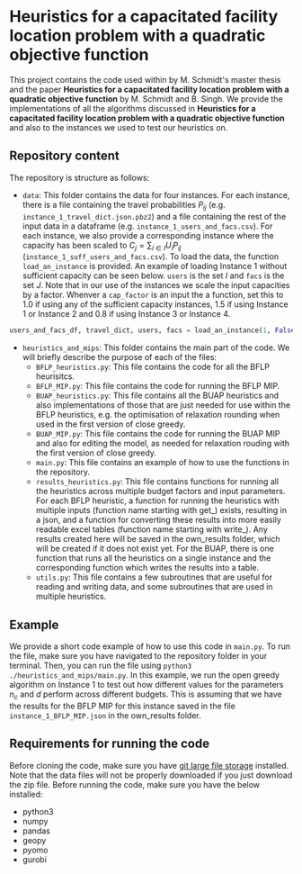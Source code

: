 # Heuristics for a capacitated facility location problem with a quadratic objective function
This project contains the code used within  by M. Schmidt's master thesis and the paper **Heuristics for a capacitated facility location problem with a quadratic objective function** by M. Schmidt and B. Singh. We provide the implementations of all the algorithms discussed in **Heuristics for a capacitated facility location problem with a quadratic objective function** and also to the instances we used to test our heuristics on.

## Repository content
The repository is structure as follows:
- ```data```: This folder contains the data for four instances. For each instance, there is a file containing the travel probabilities $P_{ij}$ (e.g. ```instance_1_travel_dict.json.pbz2```) and a file containing the rest of the input data in a dataframe (e.g. ```instance_1_users_and_facs.csv```). For each instance, we also provide a corresponding instance where the capacity has been scaled to $C_j = \sum_{i \in I} U_i P_{ij}$ (```instance_1_suff_users_and_facs.csv```). To load the data, the function ```load_an_instance``` is provided. An example of loading Instance 1 without sufficient capacity can be seen below. ```users``` is the set $I$ and ```facs``` is the set $J$. Note that in our use of the instances we scale the input capacities by a factor. Whenver a ```cap_factor``` is an input the a function, set this to 1.0 if using any of the sufficient capacity instances, 1.5 if using Instance 1 or Instance 2 and 0.8 if using Instance 3 or Instance 4.
```python
users_and_facs_df, travel_dict, users, facs = load_an_instance(1, False)
```
- ```heuristics_and_mips```: This folder contains the main part of the code. We will briefly describe the purpose of each of the files:
	- ```BFLP_heuristics.py```: This file contains the code for all the BFLP heurisitcs. 
	- ```BFLP_MIP.py```: This file contains the code for running the BFLP MIP.
	- ```BUAP_heuristics.py```: This file contains all the BUAP heuristics and also implementations of those that are just needed for use within the BFLP heuristics, e.g. the optimisation of relaxation rounding when used in the first version of close greedy.
	- ```BUAP_MIP.py```: This file contains the code for running the BUAP MIP and also for editing the model, as needed for relaxation rouding with the first version of close greedy.
    - ```main.py```: This file contains an example of how to use the functions in the repository.
	- ```results_heuristics.py```: This file contains functions for running all the heuristics across multiple budget factors and input parameters. For each BFLP heuristic, a function for running the heuristics with multiple inputs (function name starting with get_) exists, resulting in a json, and a function for converting these results into more easily readable excel tables (function name starting with write_). Any results created here will be saved in the own_results folder, which will be created if it does not exist yet. For the BUAP, there is one function that runs all the heuristics on a single instance and the corresponding function which writes the results into a table.
	- ```utils.py```: This file contains a few subroutines that are useful for reading and writing data, and some subroutines that are used in multiple heuristics. 

## Example

We provide a short code example of how to use this code in ```main.py```. To run the file, make sure you have navigated to the repository folder in your terminal. Then, you can run the file using ```python3 ./heuristics_and_mips/main.py```.
In this example, we run the open greedy algorithm on Instance 1 to test out how different values for the parameters $n_c$ and $d$ perform across different budgets. This is assuming that we have the results for the BFLP MIP for this instance saved in the file ```instance_1_BFLP_MIP.json``` in the own_results folder. 


## Requirements for running the code
Before cloning the code, make sure you have [git large file storage](https://docs.github.com/en/repositories/working-with-files/managing-large-files/installing-git-large-file-storage) installed. Note that the data files will not be properly downloaded if you just download the zip file.
Before running the code, make sure you have the below installed:
- python3
- numpy
- pandas
- geopy
- pyomo
- gurobi
